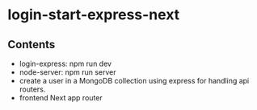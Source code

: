 # login-start-express-next
## Contents
- login-express: npm run dev
- node-server: npm run server
- create a user in a MongoDB collection using express for handling api routers.
- frontend Next app router

